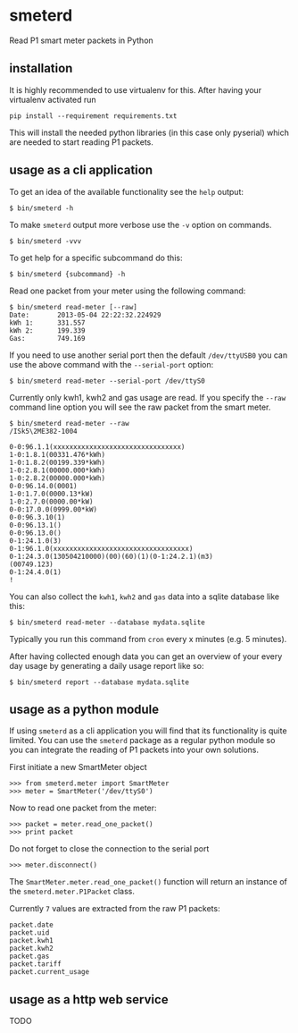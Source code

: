 smeterd
=======

Read P1 smart meter packets in Python


installation
------------

It is highly recommended to use virtualenv for this.
After having your virtualenv activated run

    pip install --requirement requirements.txt

This will install the needed python libraries (in this case only pyserial)
which are needed to start reading P1 packets.


usage as a cli application
--------------------------

To get an idea of the available functionality see the `help` output:

    $ bin/smeterd -h


To make `smeterd` output more verbose use the `-v` option on commands.

    $ bin/smeterd -vvv


To get help for a specific subcommand do this:

    $ bin/smeterd {subcommand} -h


Read one packet from your meter using the following command:

    $ bin/smeterd read-meter [--raw]
    Date:       2013-05-04 22:22:32.224929
    kWh 1:      331.557
    kWh 2:      199.339
    Gas:        749.169


If you need to use another serial port then the default `/dev/ttyUSB0` you can
use the above command with the `--serial-port` option:

    $ bin/smeterd read-meter --serial-port /dev/ttyS0


Currently only kwh1, kwh2 and gas usage are read. If you specify the `--raw`
command line option you will see the raw packet from the smart meter.

    $ bin/smeterd read-meter --raw
    /ISk5\2ME382-1004

    0-0:96.1.1(xxxxxxxxxxxxxxxxxxxxxxxxxxxxxxxx)
    1-0:1.8.1(00331.476*kWh)
    1-0:1.8.2(00199.339*kWh)
    1-0:2.8.1(00000.000*kWh)
    1-0:2.8.2(00000.000*kWh)
    0-0:96.14.0(0001)
    1-0:1.7.0(0000.13*kW)
    1-0:2.7.0(0000.00*kW)
    0-0:17.0.0(0999.00*kW)
    0-0:96.3.10(1)
    0-0:96.13.1()
    0-0:96.13.0()
    0-1:24.1.0(3)
    0-1:96.1.0(xxxxxxxxxxxxxxxxxxxxxxxxxxxxxxxxxx)
    0-1:24.3.0(130504210000)(00)(60)(1)(0-1:24.2.1)(m3)
    (00749.123)
    0-1:24.4.0(1)
    !


You can also collect the `kwh1`, `kwh2` and `gas` data into a sqlite database
like this:

    $ bin/smeterd read-meter --database mydata.sqlite


Typically you run this command from `cron` every x minutes (e.g. 5 minutes).


After having collected enough data you can get an overview of your every day
usage by generating a daily usage report like so:

    $ bin/smeterd report --database mydata.sqlite


usage as a python module
------------------------

If using `smeterd` as a cli application you will find that its functionality
is quite limited. You can use the `smeterd` package as a regular python module
so you can integrate the reading of P1 packets into your own solutions.

First initiate a new SmartMeter object

    >>> from smeterd.meter import SmartMeter
    >>> meter = SmartMeter('/dev/ttyS0')


Now to read one packet from the meter:

    >>> packet = meter.read_one_packet()
    >>> print packet

Do not forget to close the connection to the serial port

    >>> meter.disconnect()


The `SmartMeter.meter.read_one_packet()` function will return an instance of
the `smeterd.meter.P1Packet` class.

Currently `7` values are extracted from the raw P1 packets:

    packet.date
    packet.uid
    packet.kwh1
    packet.kwh2
    packet.gas
    packet.tariff
    packet.current_usage


usage as a http web service
---------------------------

TODO


